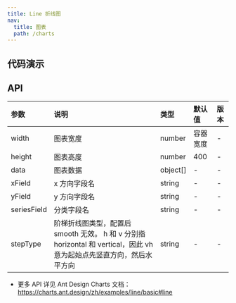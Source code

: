 ```yaml
---
title: Line 折线图
nav:
  title: 图表
  path: /charts
---
```


## 代码演示

<!-- prettier-ignore -->
<code src="./demo/basic.tsx" title="基础折线图"></code>
<code src="./demo/step.tsx" title="阶梯折线图"></code>
<code src="./demo/multiple.tsx" title="多折线图"></code>
<code src="./demo/auto-fit.tsx" title="自适应容器高度" description="调整浏览器窗口高度即可验证。"></code>
<code src="./demo/tooltip-scrollable.tsx" title="Tooltip 可滚动" description="适用于 Tooltip 项较多、超出图表的场景，可通过 `tooltip.scrollable: true` 配置进行开启。"></code>

## API

| 参数 | 说明 | 类型 | 默认值 | 版本 |
| :-- | :-- | :-- | :-- | :-- |
| width | 图表宽度 | number | 容器宽度 | - |
| height | 图表高度 | number | 400 | - |
| data | 图表数据 | object[] | - | - |
| xField | x 方向字段名 | string | - | - |
| yField | y 方向字段名 | string | - | - |
| seriesField | 分类字段名 | string | - | - |
| stepType | 阶梯折线图类型，配置后 smooth 无效。 h 和 v 分别指 horizontal 和 vertical，因此 vh 意为起始点先竖直方向，然后水平方向 | string | - | - |

- 更多 API 详见 Ant Design Charts 文档：https://charts.ant.design/zh/examples/line/basic#line
